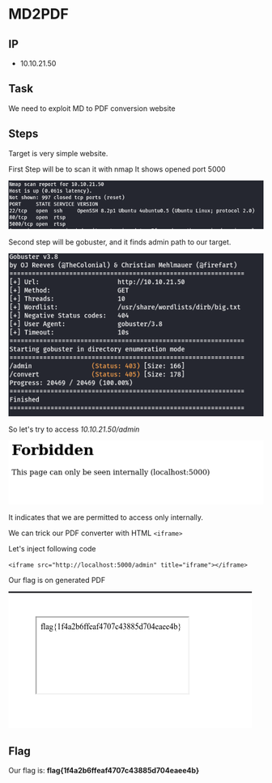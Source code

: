 # MD2PDF
## IP
- 10.10.21.50
## Task

We need to exploit MD to PDF conversion website

## Steps

Target is very simple website.

First Step will be to scan it with nmap
It shows opened port 5000

![alt text](image.png)

Second step will be gobuster, and it finds admin path to our target.

![alt text](image-1.png)

So let's try to access *10.10.21.50/admin*

![alt text](image-2.png)

It indicates that we are permitted to access only internally.

We can trick our PDF converter with HTML `<iframe>`

Let's inject following code

`<iframe src="http://localhost:5000/admin" title="iframe"></iframe>`

Our flag is on generated PDF

![alt text](image-3.png)

## Flag

Our flag is: **flag{1f4a2b6ffeaf4707c43885d704eaee4b}**